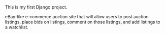 This is my first Django project.

eBay-like e-commerce auction site that will allow users to post auction listings, place bids on listings, comment on those listings, and add listings to a watchlist.